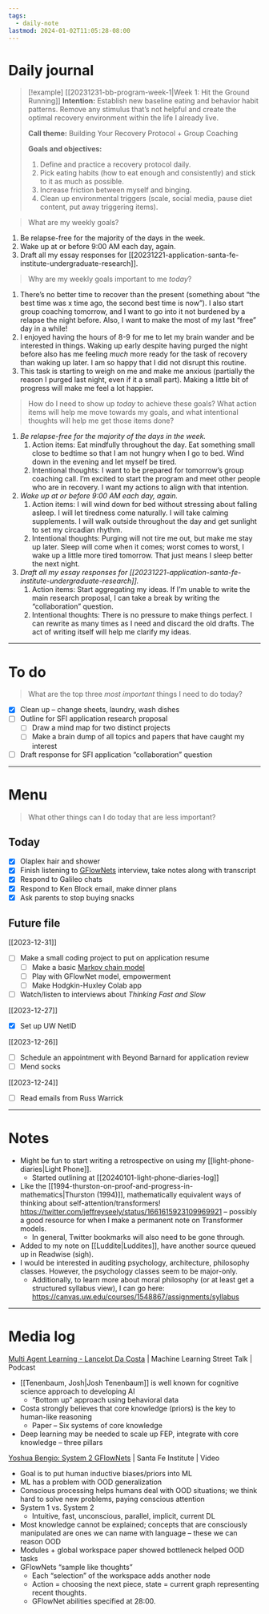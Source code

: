 ```yaml
---
tags:
  - daily-note
lastmod: 2024-01-02T11:05:28-08:00
---
```

# Daily journal

>[!example] [[20231231-bb-program-week-1|Week 1: Hit the Ground Running]]
>**Intention:** Establish new baseline eating and behavior habit patterns. Remove any stimulus that’s not helpful and create the optimal recovery environment within the life I already live.
>
>**Call theme:** Building Your Recovery Protocol + Group Coaching
>
>**Goals and objectives:**
>1. Define and practice a recovery protocol daily.
>2. Pick eating habits (how to eat enough and consistently) and stick to it as much as possible.
>3. Increase friction between myself and binging.
>4. Clean up environmental triggers (scale, social media, pause diet content, put away triggering items).

> What are my weekly goals?

1. Be relapse-free for the majority of the days in the week.
2. Wake up at or before 9:00 AM each day, again.
3. Draft all my essay responses for [[20231221-application-santa-fe-institute-undergraduate-research]].

> Why are my weekly goals important to me *today*?

1. There’s no better time to recover than the present (something about “the best time was x time ago, the second best time is now”). I also start group coaching tomorrow, and I want to go into it not burdened by a relapse the night before. Also, I want to make the most of my last “free” day in a while!
2. I enjoyed having the hours of 8-9 for me to let my brain wander and be interested in things. Waking up early despite having purged the night before also has me feeling *much* more ready for the task of recovery than waking up later. I am so happy that I did not disrupt this routine.
3. This task is starting to weigh on me and make me anxious (partially the reason I purged last night, even if it a small part). Making a little bit of progress will make me feel a lot happier.

> How do I need to show up *today* to achieve these goals? What action items will help me move towards my goals, and what intentional thoughts will help me get those items done?

1. *Be relapse-free for the majority of the days in the week.*
	1. Action items: Eat mindfully throughout the day. Eat something small close to bedtime so that I am not hungry when I go to bed. Wind down in the evening and let myself be tired.
	2. Intentional thoughts: I want to be prepared for tomorrow’s group coaching call. I’m excited to start the program and meet other people who are in recovery. I want my actions to align with that intention.
2. *Wake up at or before 9:00 AM each day, again.*
	1. Action items: I will wind down for bed without stressing about falling asleep. I will let tiredness come naturally. I will take calming supplements. I will walk outside throughout the day and get sunlight to set my circadian rhythm.
	2. Intentional thoughts: Purging will not tire me out, but make me stay up later. Sleep will come when it comes; worst comes to worst, I wake up a little more tired tomorrow. That just means I sleep better the next night.
3. *Draft all my essay responses for [[20231221-application-santa-fe-institute-undergraduate-research]].*
	1. Action items: Start aggregating my ideas. If I’m unable to write the main research proposal, I can take a break by writing the “collaboration” question.
	2. Intentional thoughts: There is no pressure to make things perfect. I can rewrite as many times as I need and discard the old drafts. The act of writing itself will help me clarify my ideas.

---
# To do

> What are the top three *most important* things I need to do today?

- [x] Clean up – change sheets, laundry, wash dishes
- [ ] Outline for SFI application research proposal
	- [ ] Draw a mind map for two distinct projects
	- [ ] Make a brain dump of all topics and papers that have caught my interest
- [ ] Draft response for SFI application “collaboration” question

----
# Menu

> What other things can I do today that are less important?
## Today

- [x] Olaplex hair and shower
- [x] Finish listening to [GFlowNets](https://www.youtube.com/watch?v=M49TMqK5uCE) interview, take notes along with transcript
- [x] Respond to Galileo chats
- [x] Respond to Ken Block email, make dinner plans
- [x] Ask parents to stop buying snacks

## Future file

[[2023-12-31]]
- [ ] Make a small coding project to put on application resume
	- [ ] Make a basic [Markov chain model](https://builtin.com/machine-learning/markov-chain)
	- [ ] Play with GFlowNet model, empowerment
	- [ ] Make Hodgkin-Huxley Colab app
- [ ] Watch/listen to interviews about *Thinking Fast and Slow*

[[2023-12-27]]
- [x] Set up UW NetID

[[2023-12-26]]
- [ ] Schedule an appointment with Beyond Barnard for application review
- [ ] Mend socks

[[2023-12-24]]
- [ ] Read emails from Russ Warrick

---
# Notes

- Might be fun to start writing a retrospective on using my [[light-phone-diaries|Light Phone]].
	- Started outlining at [[20240101-light-phone-diaries-log]]
- Like the [[1994-thurston-on-proof-and-progress-in-mathematics|Thurston (1994)]], mathematically equivalent ways of thinking about self-attention/transformers! https://twitter.com/jeffreyseely/status/1661615923109969921 – possibly a good resource for when I make a permanent note on Transformer models.
	- In general, Twitter bookmarks will also need to be gone through.
- Added to my note on [[Luddite|Luddites]], have another source queued up in Readwise (sigh).
- I would be interested in auditing psychology, architecture, philosophy classes. However, the psychology classes seem to be major-only.
	- Additionally, to learn more about moral philosophy (or at least get a structured syllabus view), I can go here: https://canvas.uw.edu/courses/1548867/assignments/syllabus

---
# Media log

[Multi Agent Learning - Lancelot Da Costa](https://youtu.be/qxEfcrmTWO4?si=WKC1rKm3TeMrbP9l) | Machine Learning Street Talk | Podcast
- [[Tenenbaum, Josh|Josh Tenenbaum]] is well known for cognitive science approach to developing AI
	- “Bottom up” approach using behavioral data
- Costa strongly believes that core knowledge (priors) is the key to human-like reasoning
	- Paper – Six systems of core knowledge
- Deep learning may be needed to scale up FEP, integrate with core knowledge – three pillars

[Yoshua Bengio: System 2 GFlowNets](https://www.youtube.com/watch?v=Q1fw75InQZE&t=4s) | Santa Fe Institute | Video
- Goal is to put human inductive biases/priors into ML
- ML has a problem with OOD generalization
- Conscious processing helps humans deal with OOD situations; we think hard to solve new problems, paying conscious attention
- System 1 vs. System 2
	- Intuitive, fast, unconscious, parallel, implicit, current DL
- Most knowledge cannot be explained; concepts that are consciously manipulated are ones we can name with language – these we can reason OOD
- Modules + global workspace paper showed bottleneck helped OOD tasks
- GFlowNets “sample like thoughts”
	- Each “selection” of the workspace adds another node
	- Action = choosing the next piece, state = current graph representing recent thoughts.
	- GFlowNet abilities specified at 28:00.